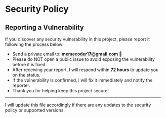 # Security Policy

## Reporting a Vulnerability

If you discover any security vulnerability in this project, please report it following the process below:

- Send a private email to: **memecoder17@gmail.com** 📧
- Please do NOT open a public issue to avoid exposing the vulnerability before it is fixed.  
- After receiving your report, I will respond within **72 hours** to update you on the status.  
- If the vulnerability is confirmed, I will fix it immediately and notify the reporter.  
- Thank you for helping keep this project secure!

---

I will update this file accordingly if there are any updates to the security policy or supported versions.
